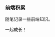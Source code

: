 <!--
 * @Author: imthelin
 * @since: 2021-03-07 18:17:12
 * @lastTime: 2021-03-07 22:09:39
 * @LastAuthor: Do not edit
 * @FilePath: /vue-press-blog/docs/accumulate/README.md
 * @Description: 
-->

### 前端积累

随笔记录一些前端知识。

一起成长！
